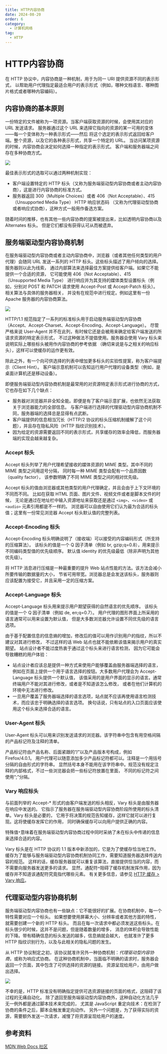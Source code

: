 ```yaml
---
title: HTTP内容协商
date: 2024-08-20
order: 6
category:
  - 计算机网络
tag:
  - HTTP
---
```


# HTTP内容协商

在 HTTP 协议中，内容协商是一种机制，用于为同一 URI 提供资源不同的表示形式，
以帮助用户代理指定最适合用户的表示形式（例如，哪种文档语言、哪种图片格式或者哪种内容编码）。

## 内容协商的基本原则

一份特定的文件被称为一项资源。当客户端获取资源的时候，会使用其对应的 URL 发送请求。
服务器通过这个 URL 来选择它指向的资源的某一可用的变体——每一个变体称为一种表示形式——然后
将这个选定的表示形式返回给客户端。整个资源，以及它的各种表示形式，共享一个特定的 URL。
当访问某项资源的时候，内容协商会决定如何选择一种指定的表示形式。
客户端和服务器端之间存在多种协商方式。

![](/assets/images/httpnego.png)

最佳表示形式的选取可以通过两种机制实现：

- 客户端设置特定的 HTTP 标头（又称为服务端驱动型内容协商或者主动内容协商），这是进行内容协商的标准方式。
- 服务器返回 300（Multiple Choices）或者 406（Not Acceptable）、415（Unsupported Media Type）
  HTTP 响应状态码 （又称为代理驱动型协商或者响应式协商），这种方式一般用作备选方案。

随着时间的推移，也有其他一些内容协商的提案被提出来，比如透明内容协商以及 Alternates 标头。
但是它们都没有获得认可从而被遗弃。

## 服务端驱动型内容协商机制

在服务端驱动型内容协商或者主动内容协商中，浏览器（或者其他任何类型的用户代理）会随同 URL 
发送一系列的 HTTP 标头。这些标头描述了用户倾向的选择。服务器则以此为线索，
通过内部算法来选择最佳方案提供给客户端。如果它不能提供一个合适的资源，
它可能使用 406（Not Acceptable）、415（Unsupported Media Type）
进行响应并为其支持的媒体类型设置标头（例如，分别对 POST 和 PATCH 
请求使用 Accept-Post 或 Accept-Patch 标头）。相关算法与具体的服务器相关，
并没有在规范中进行规定。例如这里有一份 Apache 服务器的内容协商算法。

![](/assets/images/httpnegoserver.png)

HTTP/1.1 规范指定了一系列的标准标头用于启动服务端驱动型内容协商
（Accept、Accept-Charset、Accept-Encoding、Accept-Language）。
尽管严格来说 User-Agent 并不在此列，有时候它还是会被用来确定给客户端发送的所请求资源的特定表示形式，
不过这种做法不提倡使用。服务器会使用 Vary 标头来说明实际上哪些标头被用作内容协商的参考依据
（确切来说是与之相关的响应标头），这样可以使缓存的运作更有效。

除此之外，有一个向可供选择的列表中增加更多标头的实验性提案，称为客户端提示（Client Hint）。
客户端示意机制可以告知运行用户代理的设备类型（例如，是桌面计算机还是移动设备）。

即便服务端驱动型内容协商机制是最常用的对资源特定表示形式进行协商的方式，它也存在如下几个缺点：

- 服务器对浏览器并非全知全能。即便是有了客户端示意扩展，也依然无法获取关于浏览器能力的全部信息。
  与客户端进行选择的代理驱动型内容协商机制不同，服务器端的选择总是显得有点武断。
- 客户端提供的信息相当冗长（HTTP/2 协议的标头压缩机制缓解了这个问题），并且存在隐私风险（HTTP 指纹识别技术）。
- 因为给定的资源需要返回不同的表示形式，共享缓存的效率会降低，而服务器端的实现会越来越复杂。

### Accept 标头

Accept 标头列举了用户代理希望接收的媒体资源的 MIME 类型。其中不同的 MIME 类型之间用逗号分隔，
同时每一种 MIME 类型会配有一个品质因数（quality factor），
该参数明确了不同 MIME 类型之间的相对优先级。

Accept 标头的值由浏览器或其他类型的用户代理确定，并且会由于上下文环境的不同而不同。
比如在获取 HTML 页面、图片文件、视频文件或者是脚本文件的时候，
无论是通过在地址栏中输入资源地址来获取还是通过 `<img>`、`<video>` 或 `<audio>` 元素引用都是不一样的。
浏览器可以自由使用它们认为最为合适的标头值；这里有一份常见浏览器 Accept 标头默认值的完整列表。

### Accept-Encoding 标头

Accept-Encoding 标头明确说明了（接收端）可以接受的内容编码形式（所支持的压缩算法）。
该标头的值是一个 Q 因子清单（例如 br, gzip;q=0.8），用来提示不同编码类型值的优先级顺序。
默认值 identity 的优先级最低（除非声明为其他优先级）。

将 HTTP 消息进行压缩是一种最重要的提升 Web 站点性能的方法。该方法会减小所要传输的数据量的大小，
节省可用带宽。浏览器总是会发送该标头，服务器则应该配置为接受它，并且采用一定的压缩方案。

### Accept-Language 标头

Accept-Language 标头用来提示用户期望获得的自然语言的优先顺序。
该标头的值是一个 Q 因子清单（例如 de, en;q=0.7）。
用户代理的图形界面上所采用的语言通常可以用来设置为默认值，
但是大多数浏览器允许设置不同优先级的语言选项。

由于基于配置信息的信息熵的增加，修改后的值可以用作识别用户的指纹，所以不建议对其进行修改，
不过这样的话 Web 站点也就不能依赖该值来揭示用户的真实期望。
站点设计者不能过度热衷于通过这个标头来进行语言检测，
因为它可能会导致糟糕的用户体验：

- 站点设计者应该总是提供一种方式来使用户能够覆盖由服务器端选择的语言，
  例如在页面上提供一个用于语言选择的按钮。大多数用户代理会为 Accept-Language 标头提供一个默认值，
  该值采用的是用户界面的显示的语言。通常终端用户不能对其进行修改，或者是不知道该怎么修改，
  或者在他们计算机的环境中无法进行修改。
- 一旦用户覆盖了服务器端选择的语言选项，站点就不应该再使用语言检测技术，而应该忠于明确选择的语言选项。
  换句话说，只有站点的入口页面应该使用这个标头来选择合适的语言。

### User-Agent 标头

User-Agent 标头可以用来识别发送请求的浏览器。该字符串中包含有用空格间隔的产品标记符及注释的清单。

产品标记符由产品名称、后面紧跟的“/”以及产品版本号构成，例如 Firefox/4.0.1。
用户代理可以随意添加多少产品标记符都可以。注释是一个用括号分隔的自由形式的字符串。
显然括号本身不能用在该字符串中。规范没有规定注释的内部格式，不过一些浏览器会把一些标记符放置在里面，
不同的标记符之间使用“;”分隔。

### Vary 响应标头

与前面列举的 Accept-* 形式的由客户端发送的标头相反，Vary 标头是由服务器在响应中发送的。
它指示了服务器在服务端驱动型内容协商阶段所使用的标头清单。Vary 标头是必要的，
它用于将决策的规范告知缓存，这样它就可以进行复现。这将使缓存发挥它的作用，
同时确保缓存可以向用户提供正确的内容。

特殊值`*`意味着在服务端驱动型内容协商过程中同时采纳了未在标头中传递的信息来选择合适的内容。

Vary 标头是在 HTTP 协议的 1.1 版本中新添加的，它是为了使缓存恰当地工作。
缓存为了能够与服务端驱动型内容协商机制协同工作，需要知道服务器选择传送内容的规范。
这样的话，缓存服务器就可以重复该算法，直接提供恰当的内容，而不需要向服务器发送更多的请求。
显然，通配符`*`阻碍了缓存机制发挥作用，因为缓存并不知道该通配符究竟指代哪些元素。
有关更多信息，请参见 [HTTP 缓存 > Vary 响应](https://developer.mozilla.org/zh-CN/docs/Web/HTTP/Caching#vary_%E5%93%8D%E5%BA%94)。

## 代理驱动型内容协商机制

服务端驱动型内容协商也有一些缺点：它不能很好的扩展。在协商机制中，每一个特性需要对应一个标头。
如果想要使用屏幕大小、分辨率或者其他方面的特性，就需要创建一个新的 HTTP 标头。
而且在每一次请求中都必须发送这些标头。在标头很少的时候，这并不是问题，但是随着数量的增多，
消息的体积会导致性能的下降。带有精确信息的标头发送的越多，信息熵就会越大，
也就准许了更多 HTTP 指纹识别行为，以及与此相关的隐私问题的发生。

从 HTTP 协议制定之初，该协议就准许另外一种协商机制：_代理驱动型内容协商_，或称为响应式协商。
在这种协商机制中，当面临不明确的请求时，服务器会返回一个页面，其中包含了可供选择的资源的链接。
资源呈现给用户，由用户做出选择。

![](/assets/images/httpnego3.png)

不幸的是，HTTP 标准没有明确指定提供可选资源链接的页面的格式，这阻碍了该过程的无痛自动化。
除了退回至服务端驱动型内容协商外，这种自动化方法几乎无一例外都是通过脚本技术来完成的，
尤其是 JavaScript 重定向技术：在检测了协商的条件之后，脚本会触发重定向动作。
另外一个问题是，为了获得实际的资源，需要额外发送一次请求，减慢了将资源呈现给用户的速度。

## 参考资料

[MDN Web Docs 社区](https://developer.mozilla.org/zh-CN/docs/Web/HTTP/Content_negotiation)
